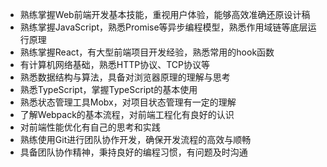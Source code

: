 * 熟练掌握Web前端开发基本技能，重视用户体验，能够高效准确还原设计稿
* 熟练掌握JavaScript，熟悉Promise等异步编程模型，熟悉作用域链等底层运行原理
* 熟练掌握React，有大型前端项目开发经验，熟悉常用的hook函数
* 有计算机网络基础，熟悉HTTP协议、TCP协议等
* 熟悉数据结构与算法，具备对浏览器原理的理解与思考
* 熟悉TypeScript，掌握TypeScript的基本使用
* 熟悉状态管理工具Mobx，对项目状态管理有一定的理解
* 了解Webpack的基本流程，对前端工程化有良好的认识
* 对前端性能优化有自己的思考和实践
* 熟练使用Git进行团队协作开发，确保开发流程的高效与顺畅
* 具备团队协作精神，秉持良好的编程习惯，有问题及时沟通


